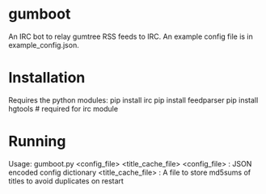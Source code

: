 gumboot
=======

An IRC bot to relay gumtree RSS feeds to IRC. An example config file is in example_config.json.

Installation
============
Requires the python modules:
pip install irc
pip install feedparser
pip install hgtools # required for irc module


Running
=======
Usage: gumboot.py <config_file> <title_cache_file>
    <config_file> : JSON encoded config dictionary
    <title_cache_file> : A file to store md5sums of titles to avoid duplicates on restart

